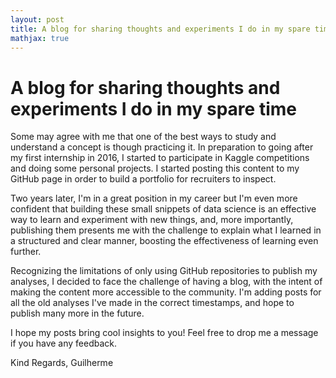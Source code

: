 ```yaml
---
layout: post
title: A blog for sharing thoughts and experiments I do in my spare time
mathjax: true
---
```


# A blog for sharing thoughts and experiments I do in my spare time

Some may agree with me that one of the best ways to study and understand a concept is though practicing it. In preparation to going after my first internship in 2016, I started to participate in Kaggle competitions and doing some personal projects. I started posting this content to my GitHub page in order to build a portfolio for recruiters to inspect.

Two years later, I'm in a great position in my career but I'm even more confident that building these small snippets of data science is an effective way to learn and experiment with new things, and, more importantly, publishing them presents me with the challenge to explain what I learned in a structured and clear manner, boosting the effectiveness of learning even further.

Recognizing the limitations of only using GitHub repositories to publish my analyses, I decided to face the challenge of having a blog, with the intent of making the content more accessible to the community. I'm adding posts for all the old analyses I've made in the correct timestamps, and hope to publish many more in the future.

I hope my posts bring cool insights to you! Feel free to drop me a message if you have any feedback.

Kind Regards,
Guilherme
